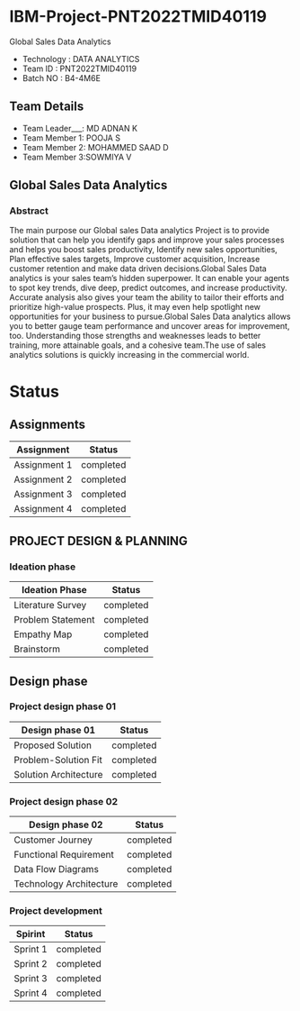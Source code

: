 # IBM-Project-PNT2022TMID40119
Global Sales Data Analytics

- Technology : DATA ANALYTICS
- Team ID    : PNT2022TMID40119
- Batch NO   : B4-4M6E

## Team Details

- Team Leader___: MD ADNAN K
- Team Member 1: POOJA S
- Team Member 2: MOHAMMED SAAD D
- Team Member 3:SOWMIYA V

## Global Sales Data Analytics

### Abstract

The main purpose our Global sales Data analytics Project is to provide
solution that can help you identify gaps and improve your sales processes
and helps you boost sales productivity, Identify new sales opportunities,
Plan effective sales targets, Improve customer acquisition, Increase
customer retention and make data driven decisions.Global Sales Data
analytics is your sales team’s hidden superpower. It can enable your agents
to spot key trends, dive deep, predict outcomes, and increase productivity.
Accurate analysis also gives your team the ability to tailor their efforts and
prioritize high-value prospects. Plus, it may even help spotlight new
opportunities for your business to pursue.Global Sales Data analytics
allows you to better gauge team performance and uncover areas for
improvement, too. Understanding those strengths and weaknesses leads to
better training, more attainable goals, and a cohesive team.The use of
sales analytics solutions is quickly increasing in the commercial world.

# Status

## Assignments

|Assignment|Status|
|-|-|
|Assignment 1 | completed|
|Assignment 2 | completed|
|Assignment 3 | completed|
|Assignment 4 | completed|

## PROJECT DESIGN & PLANNING

### Ideation phase


|Ideation Phase|Status|
|-|-|
|Literature Survey | completed|
|Problem Statement | completed|
|Empathy Map | completed|
|Brainstorm | completed|

##  Design phase


### Project design phase 01

|Design phase 01|Status|
|-|-|
|Proposed Solution | completed|
|Problem-Solution Fit | completed|
|Solution Architecture | completed|

### Project design phase 02

|Design phase 02|Status|
|-|-|
|Customer Journey | completed|
|Functional Requirement | completed|
|Data Flow Diagrams | completed|
|Technology Architecture | completed|

### Project development

|Spirint |Status|
|-|-|
|Sprint 1 | completed|
|Sprint 2 | completed|
|Sprint 3 | completed|
|Sprint 4 | completed|
